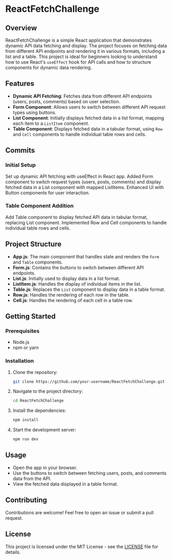 # ReactFetchChallenge

## Overview
ReactFetchChallenge is a simple React application that demonstrates dynamic API data fetching and display. The project focuses on fetching data from different API endpoints and rendering it in various formats, including a list and a table. This project is ideal for beginners looking to understand how to use React's `useEffect` hook for API calls and how to structure components for dynamic data rendering.

## Features
- **Dynamic API Fetching**: Fetches data from different API endpoints (users, posts, comments) based on user selection.
- **Form Component**: Allows users to switch between different API request types using buttons.
- **List Component**: Initially displays fetched data in a list format, mapping each item to a `ListItem` component.
- **Table Component**: Displays fetched data in a tabular format, using `Row` and `Cell` components to handle individual table rows and cells.

## Commits

### Initial Setup
Set up dynamic API fetching with useEffect in React app. Added Form component to switch request types (users, posts, comments) and display fetched data in a List component with mapped ListItems. Enhanced UI with Button components for user interaction.


### Table Component Addition
Add Table component to display fetched API data in tabular format, replacing List component. Implemented Row and Cell components to handle individual table rows and cells.

## Project Structure

- **App.js**: The main component that handles state and renders the `Form` and `Table` components.
- **Form.js**: Contains the buttons to switch between different API endpoints.
- **List.js**: Initially used to display data in a list format.
- **ListItem.js**: Handles the display of individual items in the list.
- **Table.js**: Replaces the `List` component to display data in a table format.
- **Row.js**: Handles the rendering of each row in the table.
- **Cell.js**: Handles the rendering of each cell in a table row.

## Getting Started

### Prerequisites
- Node.js
- npm or yarn

### Installation
1. Clone the repository:
    ```bash
    git clone https://github.com/your-username/ReactFetchChallenge.git
    ```
2. Navigate to the project directory:
    ```bash
    cd ReactFetchChallenge
    ```
3. Install the dependencies:
    ```bash
    npm install
    ```
4. Start the development server:
    ```bash
    npm run dev
    ```

## Usage
- Open the app in your browser.
- Use the buttons to switch between fetching users, posts, and comments data from the API.
- View the fetched data displayed in a table format.

## Contributing
Contributions are welcome! Feel free to open an issue or submit a pull request.

## License
This project is licensed under the MIT License - see the [LICENSE](LICENSE) file for details.

